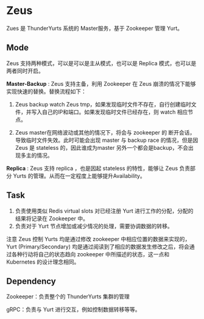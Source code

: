 # Zeus

Zues 是 ThunderYurts 系统的 Master服务，基于 Zookeeper 管理 Yurt。

## Mode

Zeus 支持两种模式，可以是可以是主从模式，也可以是 Replica 模式，也可以是两者同时开启。

**Master-Backup** : Zeus 支持主备，利用 Zookeeper 在 Zeus 崩溃的情况下能够实现快速的替换。替换流程如下：

1.  Zeus backup watch Zeus tmp，如果发现临时文件不存在，自行创建临时文件，并写入自己的IP和端口。如果发现临时文件已经存在，则 watch 相应节点。

2.  Zeus master在网络波动或其他的情况下，将会与 zookeeper 的 断开会话，导致临时文件失效。此时可能会出现 master 与 backup race 的情况，但是因 Zeus 是 stateless 的，因此谁成为master 另外一个都会是backup，不会出现多主的情况。

**Replica** : Zeus 支持 replica ，也是因起 stateless 的特性，能够让 Zeus 负责部分 Yurts 的管理。从而在一定程度上能够提升Availability。

## Task

1. 负责使用类似 Redis virtual slots 对已经注册 Yurt 进行工作的分配，分配的结果将记录在 Zookeeper 中。
2. 负责对于 Yurt 节点增加或减少情况的处理，需要协调数据的转移。

注意 Zeus 控制 Yurts 均是通过修改 zookeeper 中相应位置的数据来实现的，Yurt (Primary/Secondary) 均是通过阅读到了相应的数据发生修改之后，将会通过各种行动将自己的状态趋向 zookeeper 中所描述的状态，这一点和 Kubernetes 的设计理念相同。

## Dependency

Zookeeper：负责整个的 ThunderYurts 集群的管理

gRPC：负责与 Yurt 进行交互，例如控制数据转移等等。



